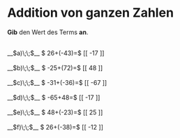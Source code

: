 <!--
version:  0.0.1

language: de

@style
main > *:not(:last-child) {
  margin-bottom: 3rem;
}

input {
    text-align: center;
}

.flex-container {
    display: flex;
    flex-wrap: wrap;
    align-items: stretch;
    gap: 20px;
}

.flex-child {
    flex: 1;
    min-width: 350px;
    margin-right: 20px;
}

@media (max-width: 400px) {
    .flex-child {
        flex: 100%;
        margin-right: 0;
    }
}
@end

formula: \carry   \textcolor{red}{\scriptsize #1}
formula: \digit   \rlap{\carry{#1}}\phantom{#2}#2
formula: \permil  \text{‰}

import: https://raw.githubusercontent.com/LiaTemplates/Tikz-Jax/main/README.md

script: https://cdn.jsdelivr.net/gh/LiaTemplates/Tikz-Jax@main/dist/index.js


tags: Addition, Negative Zahlen, sehr leicht, sehr niedrig, Angeben

comment: Addiere ganze Zahlen im Kopf.

author: Martin Lommatzsch

-->




# Addition von ganzen Zahlen

**Gib** den Wert des Terms **an**.

<section class="flex-container">

<div class="flex-child">
<br>
__$a)\;\;$__ $ 26+(-43)=$ [[  -17  ]]
<br>
</div> 
<div class="flex-child">
<br>
__$b)\;\;$__ $ -25+(72)=$ [[  48  ]]
<br>
</div> 
<div class="flex-child">
<br>
__$c)\;\;$__ $ -31+(-36)=$ [[  -67  ]]
<br>
</div> 
<div class="flex-child">
<br>
__$d)\;\;$__ $ -65+48=$ [[  -17  ]]
<br>
</div> 
<div class="flex-child">
<br>
__$e)\;\;$__ $ 48+(-23)=$ [[  25  ]]
<br>
</div> 
<div class="flex-child">
<br>
__$f)\;\;$__ $ 26+(-38)=$ [[  -12  ]]
<br>
</div> 
</section>
<br>
<br>
<br>
<br>

